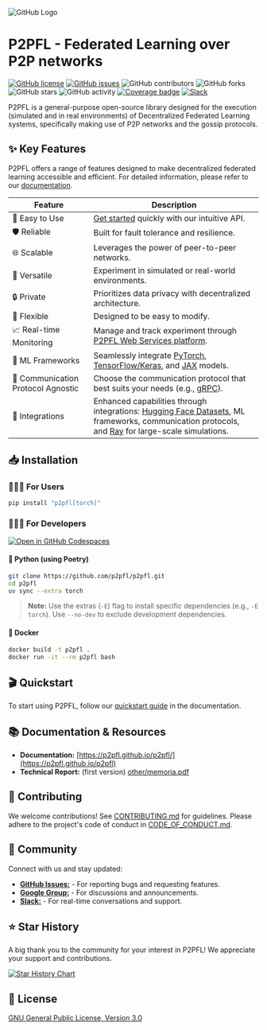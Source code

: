 ![GitHub Logo](https://raw.githubusercontent.com/p2pfl/p2pfl/main/other/logo.png)

# P2PFL - Federated Learning over P2P networks

[![GitHub license](https://img.shields.io/github/license/p2pfl/p2pfl)](/blob/main/LICENSE.md)
[![GitHub issues](https://img.shields.io/github/issues/p2pfl/p2pfl)](/issues)
![GitHub contributors](https://img.shields.io/github/contributors/p2pfl/p2pfl)
![GitHub forks](https://img.shields.io/github/forks/p2pfl/p2pfl)
![GitHub stars](https://img.shields.io/github/stars/p2pfl/p2pfl)
![GitHub activity](https://img.shields.io/github/commit-activity/m/p2pfl/p2pfl)
[![Coverage badge](https://img.shields.io/badge/dynamic/json?color=brightgreen&label=coverage&query=%24.message&url=https%3A%2F%2Fraw.githubusercontent.com%2Fp2pfl%2Fp2pfl%2Fpython-coverage-comment-action-data%2Fendpoint.json)](https://htmlpreview.github.io/?/blob/python-coverage-comment-action-data/htmlcov/index.html)
[![Slack](https://img.shields.io/badge/Chat-Slack-red)](https://join.slack.com/t/p2pfl/shared_invite/zt-38xyec0k7-tLPbNx873Pm~N4aoqIyjRw)

P2PFL is a general-purpose open-source library designed for the execution (simulated and in real environments) of Decentralized Federated Learning systems, specifically making use of P2P networks and the gossip protocols.

## ✨ Key Features

P2PFL offers a range of features designed to make decentralized federated learning accessible and efficient. For detailed information, please refer to our [documentation](https://p2pfl.github.io/p2pfl/).

| Feature          | Description                                      |
|-------------------|--------------------------------------------------|
| 🚀 Easy to Use   | [Get started](https://p2pfl.github.io/p2pfl/quickstart.html) quickly with our intuitive API.       |
| 🛡️ Reliable     | Built for fault tolerance and resilience.       |
| 🌐 Scalable      | Leverages the power of peer-to-peer networks.    |
| 🧪 Versatile     | Experiment in simulated or real-world environments.|
| 🔒 Private       | Prioritizes data privacy with decentralized architecture.|
| 🧩 Flexible      | Designed to be easy to modify.|
| 📈 Real-time Monitoring | Manage and track experiment through [P2PFL Web Services platform](https://p2pfl.com). |
| 🧠 ML Frameworks | Seamlessly integrate [PyTorch](https://pytorch.org/), [TensorFlow/Keras](https://www.tensorflow.org/), and [JAX](https://github.com/google/jax) models. |
| 📡 Communication Protocol Agnostic | Choose the communication protocol that best suits your needs (e.g., [gRPC](https://grpc.io/)). |
| 🔌 Integrations  | Enhanced capabilities through integrations: [Hugging Face Datasets](https://huggingface.co/datasets), ML frameworks, communication protocols, and [Ray](https://www.ray.io/) for large-scale simulations. |

## 📥 Installation

### 👨🏼‍💻 For Users

```bash
pip install "p2pfl[torch]"
```

### 👨🏼‍🔧 For Developers

[![Open in GitHub Codespaces](https://github.com/codespaces/badge.svg)](https://codespaces.new/p2pfl/p2pfl/tree/develop?quickstart=1)

#### 🐍 Python (using Poetry)

```bash
git clone https://github.com/p2pfl/p2pfl.git
cd p2pfl
uv sync --extra torch
```

> **Note:** Use the extras (`-E`) flag to install specific dependencies (e.g., `-E torch`). Use `--no-dev` to exclude development dependencies.

#### 🐳 Docker

```bash
docker build -t p2pfl .
docker run -it --rm p2pfl bash
```

## 🎬 Quickstart

To start using P2PFL, follow our [quickstart guide](https://p2pfl.github.io/p2pfl/quickstart.html) in the documentation.

## 📚 Documentation & Resources

* **Documentation:** [https://p2pfl.github.io/p2pfl/](https://p2pfl.github.io/p2pfl)
* **Technical Report:** (first version) [other/memoria.pdf](other/memoria.pdf)

## 🤝 Contributing

We welcome contributions! See [CONTRIBUTING.md](CONTRIBUTING.md) for guidelines. Please adhere to the project's code of conduct in [CODE_OF_CONDUCT.md](CODE_OF_CONDUCT.md).

## 💬 Community

Connect with us and stay updated:

* [**GitHub Issues:**](/issues) - For reporting bugs and requesting features.
* [**Google Group:**](https://groups.google.com/g/p2pfl) - For discussions and announcements.
* [**Slack:**](https://join.slack.com/t/p2pfl/shared_invite/zt-38xyec0k7-tLPbNx873Pm~N4aoqIyjRw) - For real-time conversations and support.

## ⭐ Star History

A big thank you to the community for your interest in P2PFL! We appreciate your support and contributions.

[![Star History Chart](https://api.star-history.com/svg?repos=p2pfl/p2pfl&type=Date)](https://star-history.com/#p2pfl/p2pfl&Date)

## 📜 License

[GNU General Public License, Version 3.0](https://www.gnu.org/licenses/gpl-3.0.en.html)
